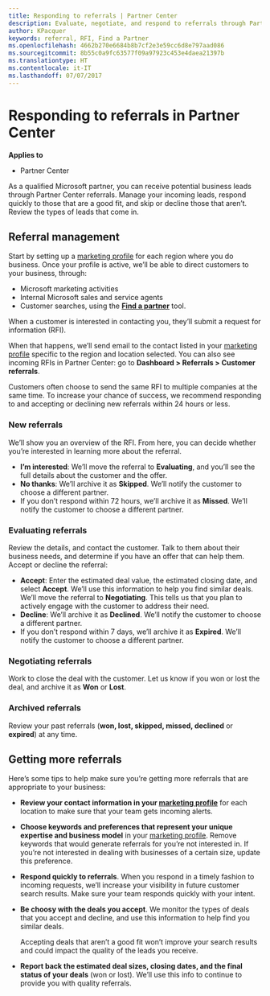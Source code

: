 ```yaml
---
title: Responding to referrals | Partner Center
description: Evaluate, negotiate, and respond to referrals through Partner Center.
author: KPacquer
keywords: referral, RFI, Find a Partner
ms.openlocfilehash: 4662b270e6684b8b7cf2e3e59cc6d8e797aad086
ms.sourcegitcommit: 8b55c0a9fc63577f09a97923c453e4daea21397b
ms.translationtype: HT
ms.contentlocale: it-IT
ms.lasthandoff: 07/07/2017
---
```

# <a name="responding-to-referrals-in-partner-center"></a>Responding to referrals in Partner Center

**Applies to**

-  Partner Center

As a qualified Microsoft partner, you can receive potential business leads through Partner Center referrals. Manage your incoming leads, respond quickly to those that are a good fit, and skip or decline those that aren’t. Review the types of leads that come in. 

## <a name="referral-management"></a>Referral management

Start by setting up a [marketing profile](create-a-marketing-profile.md) for each region where you do business. Once your profile is active, we’ll be able to direct customers to your business, through:

*  Microsoft marketing activities
*  Internal Microsoft sales and service agents
*  Customer searches, using the **[Find a partner](https://partnercenter.microsoft.com/pcv/search)** tool.

When a customer is interested in contacting you, they’ll submit a request for information (RFI). 

When that happens, we’ll send email to the contact listed in your [marketing profile](create-a-marketing-profile.md) specific to the region and location selected. You can also see incoming RFIs in Partner Center: go to **Dashboard > Referrals > Customer referrals**.

Customers often choose to send the same RFI to multiple companies at the same time. To increase your chance of success, we recommend responding to and accepting or declining new referrals within 24 hours or less.

### <a name="new-referrals"></a>New referrals

We’ll show you an overview of the RFI. From here, you can decide whether you’re interested in learning more about the referral. 

*  **I’m interested**: We’ll move the referral to **Evaluating**, and you’ll see the full details about the customer and the offer. 
*  **No thanks**: We’ll archive it as **Skipped**. We’ll notify the customer to choose a different partner.
*  If you don’t respond within 72 hours, we’ll archive it as **Missed**. We’ll notify the customer to choose a different partner.

### <a name="evaluating-referrals"></a>Evaluating referrals

Review the details, and contact the customer. Talk to them about their business needs, and determine if you have an offer that can help them. Accept or decline the referral: 

*  **Accept**: Enter the estimated deal value, the estimated closing date, and select **Accept**. We’ll use this information to help you find similar deals. We’ll move the referral to **Negotiating**. This tells us that you plan to actively engage with the customer to address their need.
*  **Decline**: We’ll archive it as **Declined**. We’ll notify the customer to choose a different partner.
*  If you don’t respond within 7 days, we’ll archive it as **Expired**. We’ll notify the customer to choose a different partner.

### <a name="negotiating-referrals"></a>Negotiating referrals

Work to close the deal with the customer. Let us know if you won or lost the deal, and archive it as **Won** or **Lost**. 

### <a name="archived-referrals"></a>Archived referrals

Review your past referrals (**won, lost, skipped, missed, declined** or **expired**) at any time. 

## <a name="getting-more-referrals"></a>Getting more referrals

Here’s some tips to help make sure you’re getting more referrals that are appropriate to your business:

*  **Review your contact information in your [marketing profile](create-a-marketing-profile.md)** for each location to make sure that your team gets incoming alerts.

*  **Choose keywords and preferences that represent your unique expertise and business model** in your [marketing profile](create-a-marketing-profile.md). Remove keywords that would generate referrals for you’re not interested in. If you’re not interested in dealing with businesses of a certain size, update this preference.

*  **Respond quickly to referrals**. When you respond in a timely fashion to incoming requests, we’ll increase your visibility in future customer search results. Make sure your team responds quickly with your intent.

*  **Be choosy with the deals you accept**. We monitor the types of deals that you accept and decline, and use this information to help find you similar deals. 

   Accepting deals that aren’t a good fit won’t improve your search results and could impact the quality of the leads you receive.

*  **Report back the estimated deal sizes, closing dates, and the final status of your deals** (won or lost). We’ll use this info to continue to provide you with quality referrals.
